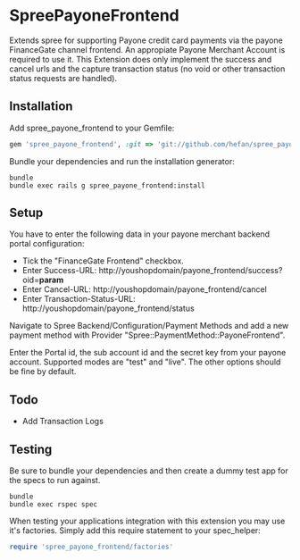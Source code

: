 SpreePayoneFrontend
===================

Extends spree for supporting Payone credit card payments via the payone FinanceGate channel frontend. An appropiate Payone Merchant Account is required to use it. This Extension does only implement the success and cancel urls and the capture transaction status (no void or other transaction status requests are handled).


Installation
------------

Add spree_payone_frontend to your Gemfile:

```ruby
gem 'spree_payone_frontend', :git => 'git://github.com/hefan/spree_payone_frontend.git' 
```

Bundle your dependencies and run the installation generator:

```shell
bundle
bundle exec rails g spree_payone_frontend:install
```


Setup
-----

You have to enter the following data in your payone merchant backend portal configuration:

- Tick the "FinanceGate Frontend" checkbox.
- Enter Success-URL: http://youshopdomain/payone_frontend/success?oid=__param__
- Enter Cancel-URL: http://youshopdomain/payone_frontend/cancel
- Enter Transaction-Status-URL: http://youshopdomain/payone_frontend/status

Navigate to Spree Backend/Configuration/Payment Methods and add a new payment method with Provider "Spree::PaymentMethod::PayoneFrontend".

Enter the Portal id, the sub account id and the secret key from your payone account. Supported modes are "test" and "live". The other options should be fine by default.


Todo
-----

- Add Transaction Logs


Testing
-------

Be sure to bundle your dependencies and then create a dummy test app for the specs to run against.

```shell
bundle
bundle exec rspec spec
```

When testing your applications integration with this extension you may use it's factories.
Simply add this require statement to your spec_helper:

```ruby
require 'spree_payone_frontend/factories'
```

